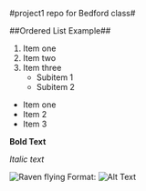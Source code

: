 #project1 repo for Bedford class#

##Ordered List Example##

1. Item one
2. Item two
3. Item three
   * Subitem 1
   * Subitem 2

* Item one
* Item 2
* Item 3

**Bold Text**

*Italic text*

![Raven flying](images/raven.jpg)
Format: ![Alt Text](url)

